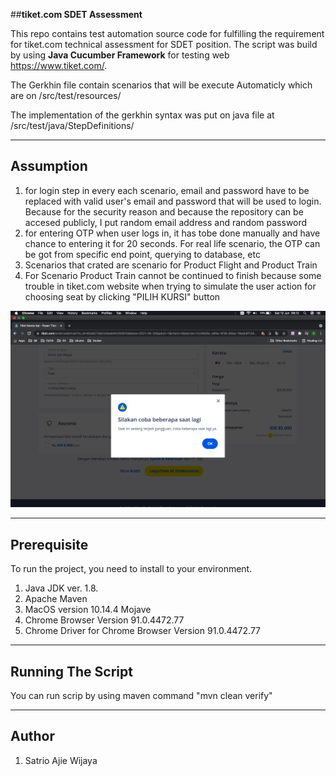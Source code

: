 ##**tiket.com SDET Assessment**

This repo contains test automation source code for fulfilling the requirement for tiket.com technical assessment for SDET position. The script was build by using **Java Cucumber Framework** for testing web https://www.tiket.com/.

The Gerkhin file contain scenarios that will be execute Automaticly which are on /src/test/resources/

The implementation of the gerkhin syntax was put on java file at /src/test/java/StepDefinitions/

---
## Assumption

1. for login step in every each scenario, email and password have to be replaced with valid user's email and password that will be used to login. Because for the security reason and because the repository can be accesed publicly, I put random email address and random password
2. for entering OTP when user logs in, it has tobe done manually and have chance to entering it for 20 seconds. For real life scenario, the OTP can be got from specific end point, querying to database, etc
3. Scenarios that crated are scenario for Product Flight and Product Train
4. For Scenario Product Train cannot be continued to finish because some trouble in tiket.com website when trying to simulate the user action for choosing seat by clicking "PILIH KURSI" button

![Alt text](https://github.com/riogaInc/SDETTiket/blob/master/docs/problem_pilihkursi.png?png=true)



---

## Prerequisite
To run the project, you need to install to your environment.

1. Java JDK ver. 1.8.
2. Apache Maven
3. MacOS version 10.14.4 Mojave
4. Chrome Browser Version 91.0.4472.77
5. Chrome Driver for Chrome Browser Version 91.0.4472.77

---

## Running The Script
You can run scrip by using maven command "mvn clean verify"

---

## Author

1. Satrio Ajie Wijaya

